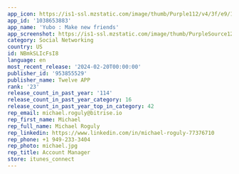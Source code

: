 ```yaml
---
app_icon: https://is1-ssl.mzstatic.com/image/thumb/Purple112/v4/3f/e9/1c/3fe91c56-1755-8c6f-309d-da54d73d3b9b/AppIcon-0-0-1x_U007emarketing-0-5-0-85-220.png/1024x1024bb.png
app_id: '1038653883'
app_name: 'Yubo : Make new friends'
app_screenshot: https://is1-ssl.mzstatic.com/image/thumb/PurpleSource126/v4/e1/c8/4e/e1c84e68-e0dc-245f-bb4b-f330c467976f/541a44a7-1e7e-4ac6-ac0e-16142b4834b4_Screen_1.png/1242x2688bb.png
category: Social Networking
country: US
id: NBmkSLIcFsI8
language: en
most_recent_release: '2024-02-20T00:00:00'
publisher_id: '953855529'
publisher_name: Twelve APP
rank: '23'
release_count_in_past_year: '114'
release_count_in_past_year_category: 16
release_count_in_past_year_top_in_category: 42
rep_email: michael.roguly@bitrise.io
rep_first_name: Michael
rep_full_name: Michael Roguly
rep_linkedin: https://www.linkedin.com/in/michael-roguly-77376710
rep_phone: +1 949-233-3404
rep_photo: michael.jpg
rep_title: Account Manager
store: itunes_connect
---
```

